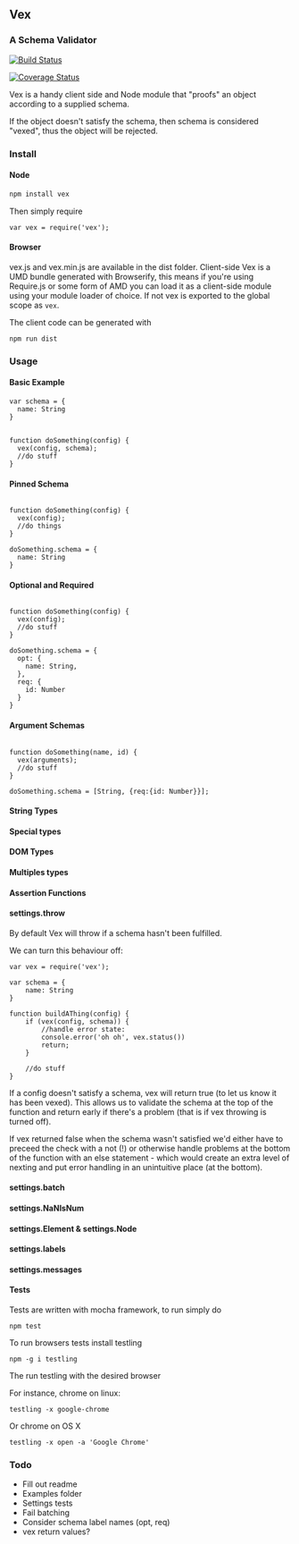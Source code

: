 ## Vex
### A Schema Validator

[![Build Status](https://travis-ci.org/davidmarkclements/vex.svg?branch=master)](https://travis-ci.org/davidmarkclements/vex)

[![Coverage Status](https://img.shields.io/coveralls/davidmarkclements/vex.svg?bust)](https://coveralls.io/r/davidmarkclements/vex?branch=master)

Vex is a handy client side and Node module
that "proofs" an object according to a supplied
schema. 

If the object doesn't satisfy the schema, then
schema is considered "vexed", thus the object
will be rejected.

### Install

#### Node

```sh
npm install vex
```

Then simply require

```
var vex = require('vex');
```

#### Browser
vex.js and vex.min.js are available in the dist folder.
Client-side Vex is a UMD bundle generated with Browserify, 
this means if you're using Require.js or some form of AMD
you can load it as a client-side module using your 
module loader of choice. If not vex is exported to the
global scope as `vex`.

The client code can be generated with 

```
npm run dist
```


### Usage

#### Basic Example

```
var schema = {
  name: String
}


function doSomething(config) {
  vex(config, schema);
  //do stuff
}

```

#### Pinned Schema

```

function doSomething(config) {
  vex(config);
  //do things
}

doSomething.schema = {
  name: String
}

```

#### Optional and Required
```

function doSomething(config) {
  vex(config);
  //do stuff
}

doSomething.schema = {
  opt: {
    name: String,
  },
  req: {
    id: Number
  }
}

```

#### Argument Schemas

```

function doSomething(name, id) {
  vex(arguments);
  //do stuff
}

doSomething.schema = [String, {req:{id: Number}}];

```

#### String Types

#### Special types

#### DOM Types

#### Multiples types

#### Assertion Functions

#### settings.throw

By default Vex will throw if a schema 
hasn't been fulfilled.

We can turn this behaviour off:

```
var vex = require('vex');

var schema = {
	name: String
}

function buildAThing(config) {
	if (vex(config, schema)) {
		//handle error state:
		console.error('oh oh', vex.status())
		return;
	}

	//do stuff
}
```

If a config doesn't satisfy a schema,
vex will return true (to let us know it
has been vexed). This allows us to validate
the schema at the top of the function and
return early if there's a problem (that is
if vex throwing is turned off).

If vex returned false when the schema wasn't
satisfied we'd either have to preceed the
check with a not (!) or otherwise handle
problems at the bottom of the function with 
an else statement - which would create an
extra level of nexting and put error handling
in an unintuitive place (at the bottom).

#### settings.batch

#### settings.NaNIsNum

#### settings.Element & settings.Node

#### settings.labels

#### settings.messages



#### Tests
Tests are written with mocha framework, to run
simply do

```
npm test
```

To run browsers tests install testling
```
npm -g i testling
```
The run testling with the desired browser

For instance, chrome on linux:
```
testling -x google-chrome
```
Or chrome on OS X
```
testling -x open -a 'Google Chrome'
```

### Todo

  * Fill out readme
  * Examples folder
  * Settings tests
  * Fail batching
  * Consider schema label names (opt, req)
  * vex return values?
